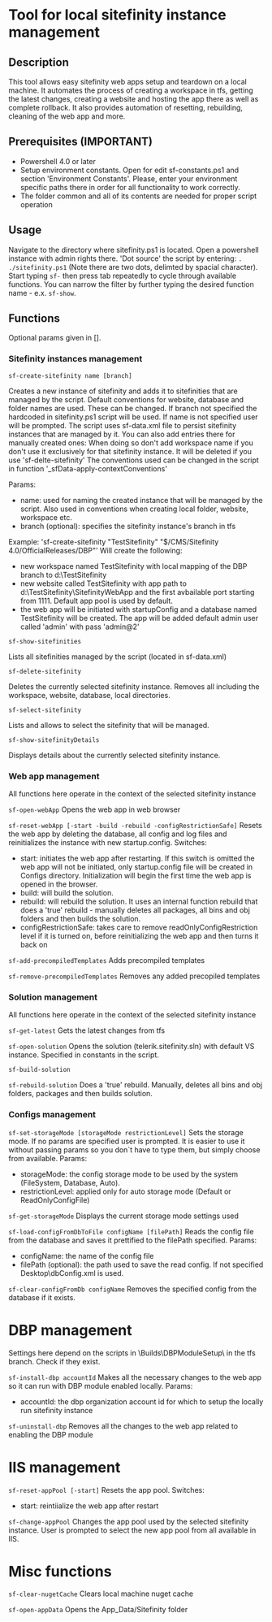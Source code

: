 # Tool for local sitefinity instance management

## Description
This tool allows easy sitefinity web apps setup and teardown on a local machine. It automates the process of creating a workspace in tfs, getting the latest changes, creating a website and hosting the app there as well as complete rollback. It also provides automation of resetting, rebuilding, cleaning of the web app and more.

## Prerequisites (IMPORTANT)
- Powershell 4.0 or later
- Setup environment constants. Open for edit sf-constants.ps1 and section 'Environment Constants'. Please, enter your environment specific paths there in order for all functionality to work correctly.
- The folder common and all of its contents are needed for proper script operation

## Usage
Navigate to the directory where sitefinity.ps1 is located. Open a powershell instance with admin rights there. 'Dot source' the script by entering: `. ./sitefinity.ps1` (Note there are two dots, delimted by spacial character). Start typing `sf-` then press tab repeatedly to cycle through available functions. You can narrow the filter by further typing the desired function name - e.x. `sf-show`.

## Functions
Optional params given in [].

### Sitefinity instances management

`sf-create-sitefinity name [branch]`

Creates a new instance of sitefinity and adds it to sitefinities that are managed by the script. Default conventions for website, database and folder names are used. These can be changed. If branch not specified the hardcoded in sitefinity.ps1 script will be used. If name is not specified user will be prompted. The script uses sf-data.xml file to persist sitefinity instances that are managed by it. You can also add entries there for manually created ones:
<sitefinity name="" solutionPath="" workspaceName="" dbName="" websiteName="" port="" appPool="" />
When doing so don't add workspace name if you don't use it exclusively for that sitefinity instance. It will be deleted if you use 'sf-delte-sitefinity'
The conventions used can be changed in the script in function '_sfData-apply-contextConventions'

Params:
- name: used for naming the created instance that will be managed by the script. Also used in conventions when creating local folder, website, workspace etc.
- branch (optional): specifies the sitefinity instance's branch in tfs

Example: 'sf-create-sitefinity "TestSitefinity" "$/CMS/Sitefinity 4.0/OfficialReleases/DBP"'
Will create the following:
- new workspace named TestSitefinity with local mapping of the DBP branch to d:\TestSitefinity
- new website called TestSitefinity with app path to d:\TestSitefinity\SitefinityWebApp and the first avbailable port starting from 1111. Default app pool is used by default.
- the web app will be initiated with startupConfig and a database named TestSitefinity will be created. The app will be added default admin user called 'admin' with pass 'admin@2'

`sf-show-sitefinities`

Lists all sitefinities managed by the script (located in sf-data.xml)

`sf-delete-sitefinity`

Deletes the currently selected sitefinity instance. Removes all including the workspace, website, database, local directories.

`sf-select-sitefinity`

Lists and allows to select the sitefinity that will be managed.

`sf-show-sitefinityDetails`

Displays details about the currently selected sitefinity instance.

### Web app management

All functions here operate in the context of the selected sitefinity instance

`sf-open-webApp`
Opens the web app in web browser

`sf-reset-webApp [-start -build -rebuild -configRestrictionSafe]`
Resets the web app by deleting the database, all config and log files and reinitializes the instance with new startup.config.
Switches:
- start: initiates the web app after restarting. If this switch is omitted the web app will not be initiated, only startup.config file will be created in Configs directory. Initialization will begin the first time the web app is opened in the browser.
- build: will build the solution.
- rebuild: will rebuild the solution. It uses an internal function rebuild that does a 'true' rebuild - manually deletes all packages, all bins and obj folders and then builds the solution.
- configRestrictionSafe: takes care to remove readOnlyConfigRestriction level if it is turned on, before reinitializing the web app and then turns it back on

`sf-add-precompiledTemplates`
Adds precompiled templates

`sf-remove-precompiledTemplates`
Removes any added precopiled templates

### Solution management

All functions here operate in the context of the selected sitefinity instance

`sf-get-latest`
Gets the latest changes from tfs

`sf-open-solution`
Opens the solution (telerik.sitefinity.sln) with default VS instance. Specified in constants in the script.

`sf-build-solution`

`sf-rebuild-solution`
Does a 'true' rebuild. Manually, deletes all bins and obj folders, packages and then builds solution.

### Configs management

`sf-set-storageMode [storageMode restrictionLevel]`
Sets the storage mode. If no params are specified user is prompted. It is easier to use it without passing params so you don`t have to type them, but simply choose from available.
Params:
- storageMode: the config storage mode to be used by the system (FileSystem, Database, Auto).
- restrictionLevel: applied only for auto storage mode (Default or ReadOnlyConfigFile)

`sf-get-storageMode`
Displays the current storage mode settings used

`sf-load-configFromDbToFile configName [filePath]`
Reads the config file from the database and saves it prettified to the filePath specified.
Params:
- configName: the name of the config file
- filePath (optional): the path used to save the read config. If not specified Desktop\dbConfig.xml is used.

`sf-clear-configFromDb configName`
Removes the specified config from the database if it exists.

# DBP management
Settings here depend on the scripts in \Builds\DBPModuleSetup\ in the tfs branch. Check if they exist.

`sf-install-dbp accountId`
Makes all the necessary changes to the web app so it can run with DBP module enabled locally.
Params:
- accountId: the dbp organization account id for which to setup the locally run sitefinity instance

`sf-uninstall-dbp`
Removes all the changes to the web app related to enabling the DBP module

# IIS management

`sf-reset-appPool [-start]`
Resets the app pool.
Switches:
- start: reintiialize the web app after restart

`sf-change-appPool`
Changes the app pool used by the selected sitefinity instance. User is prompted to select the new app pool from all available in IIS.

# Misc functions

`sf-clear-nugetCache`
Clears local machine nuget cache

`sf-open-appData`
Opens the App_Data/Sitefinity folder